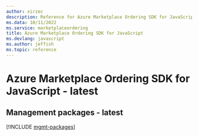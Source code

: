 ```yaml
---
author: xirzec
description: Reference for Azure Marketplace Ordering SDK for JavaScript
ms.data: 10/11/2022
ms.service: marketplaceordering
title: Azure Marketplace Ordering SDK for JavaScript
ms.devlang: javascript
ms.author: jeffish
ms.topic: reference
---
```

# Azure Marketplace Ordering SDK for JavaScript - latest

## Management packages - latest
[!INCLUDE [mgmt-packages](marketplace-ordering-mgmt-index.md)]